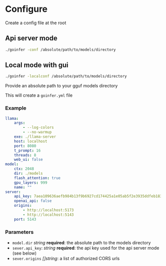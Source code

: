 # Configure

Create a config file at the root

## Api server mode

```bash
./goinfer -conf /absolute/path/to/models/directory
```

## Local mode with gui

```bash
./goinfer -localconf /absolute/path/to/models/directory
```

Provide an absolute path to your gguf models directory

This will create a `goinfer.yml` file

### Example

```yaml
llama:
    args:
        - --log-colors
        - --no-warmup
    exe: ./llama-server
    host: localhost
    port: 8080
    t_prompt: 16
    threads: 8
    web_ui: false
model:
    ctx: 2048
    dir: ./models
    flash_attention: true
    gpu_layers: 999
    name: ""
server:
    api_key: 7aea109636aefb984b13f9b6927cd174425a1e05ab5f2e3935ddfeb183099465
    openai_api: false
    origins:
        - http://localhost:5173
        - http://localhost:5143
    port: 5143
```

### Parameters

- `model.dir` *string* **required**: the absolute path to the models directory
- `sever.api_key`: *string* **required**: the api key used for the api server mode (see below)
- `sever.origins` *[]string*: a list of authorized CORS urls